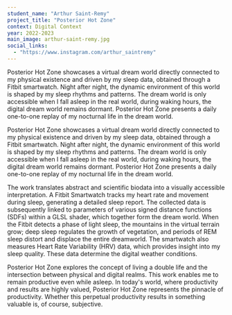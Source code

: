```yaml
---
student_name: "Arthur Saint-Remy"
project_title: "Posterior Hot Zone"
context: Digital Context
year: 2022-2023
main_image: arthur-saint-remy.jpg
social_links:
  - "https://www.instagram.com/arthur_saintremy"
---
```

Posterior Hot Zone showcases a virtual dream world directly connected to my physical existence and driven by my sleep data, obtained through a Fitbit smartwatch. Night after night, the dynamic environment of this world is shaped by my sleep rhythms and patterns. The dream world is only accessible when I fall asleep in the real world, during waking hours, the digital dream world remains dormant. Posterior Hot Zone presents a daily one-to-one replay of my nocturnal life in the dream world.

Posterior Hot Zone showcases a virtual dream world directly connected to my physical existence and driven by my sleep data, obtained through a Fitbit smartwatch. Night after night, the dynamic environment of this world is shaped by my sleep rhythms and patterns. The dream world is only accessible when I fall asleep in the real world, during waking hours, the digital dream world remains dormant. Posterior Hot Zone presents a daily one-to-one replay of my nocturnal life in the dream world.

The work translates abstract and scientific biodata into a visually accessible interpretation. A Fitbit Smartwatch tracks my heart rate and movement during sleep, generating a detailed sleep report. The collected data is subsequently linked to parameters of various signed distance functions (SDFs) within a GLSL shader, which together form the dream world. When the Fitbit detects a phase of light sleep, the mountains in the virtual terrain grow; deep sleep regulates the growth of vegetation, and periods of REM sleep distort and displace the entire dreamworld. The smartwatch also measures Heart Rate Variability (HRV) data, which provides insight into my sleep quality. These data determine the digital weather conditions.

Posterior Hot Zone explores the concept of living a double life and the intersection between physical and digital realms. This work enables me to remain productive even while asleep. In today's world, where productivity and results are highly valued, Posterior Hot Zone represents the pinnacle of productivity. Whether this perpetual productivity results in something valuable is, of course, subjective.